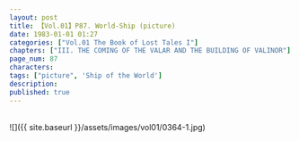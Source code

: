 ```yaml
---
layout: post
title: 【Vol.01】P87. World-Ship (picture)
date: 1983-01-01 01:27
categories: ["Vol.01 The Book of Lost Tales I"]
chapters: ["III. THE COMING OF THE VALAR AND THE BUILDING OF VALINOR"]
page_num: 87
characters: 
tags: ["picture", 'Ship of the World']
description: 
published: true
---
```


<br>
![]({{ site.baseurl }}/assets/images/vol01/0364-1.jpg)
<br><br>
